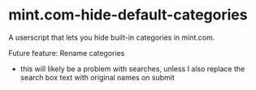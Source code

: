 # mint.com-hide-default-categories
A userscript that lets you hide built-in categories in mint.com.

Future feature: Rename categories
* this will likely be a problem with searches, unless I also replace the search box text with original names on submit
